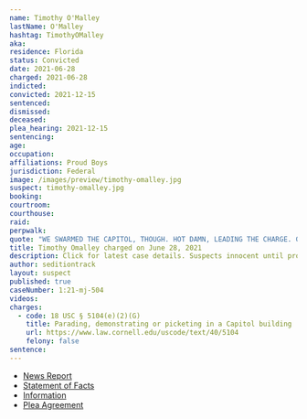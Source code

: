 ```yaml
---
name: Timothy O'Malley
lastName: O'Malley
hashtag: TimothyOMalley
aka:
residence: Florida
status: Convicted
date: 2021-06-28
charged: 2021-06-28
indicted:
convicted: 2021-12-15
sentenced:
dismissed:
deceased:
plea_hearing: 2021-12-15
sentencing:
age:
occupation:
affiliations: Proud Boys
jurisdiction: Federal
image: /images/preview/timothy-omalley.jpg
suspect: timothy-omalley.jpg
booking:
courtroom:
courthouse:
raid:
perpwalk:
quote: "WE SWARMED THE CAPITOL, THOUGH. HOT DAMN, LEADING THE CHARGE. GETTIN’ IT ON."
title: Timothy Omalley charged on June 28, 2021
description: Click for latest case details. Suspects innocent until proven guilty.
author: seditiontrack
layout: suspect
published: true
caseNumber: 1:21-mj-504
videos:
charges:
  - code: 18 USC § 5104(e)(2)(G)
    title: Parading, demonstrating or picketing in a Capitol building
    url: https://www.law.cornell.edu/uscode/text/40/5104
    felony: false
sentence:
---
```


- [News Report](https://www.wkrg.com/northwest-florida/okaloosa-county-man-charged-with-taking-part-in-u-s-capitol-riot/)
- [Statement of Facts](https://www.justice.gov/usao-dc/case-multi-defendant/file/1408321/download)
- [Information](https://extremism.gwu.edu/sites/g/files/zaxdzs2191/f/Timothy%20Earl%20O%27Malley%20Information.pdf)
- [Plea Agreement](https://extremism.gwu.edu/sites/g/files/zaxdzs2191/f/Timothy%20Earl%20O%27Malley%20Plea%20Agreement.pdf)
